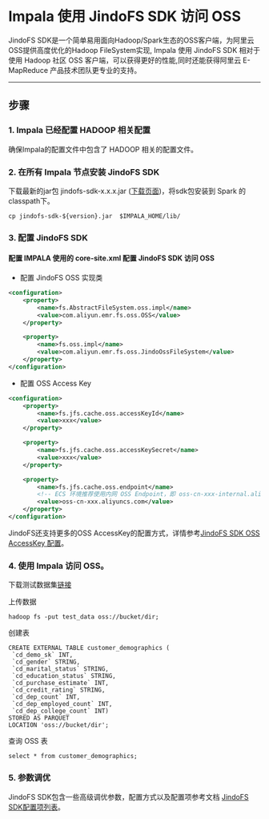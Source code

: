 # Impala 使用 JindoFS SDK 访问 OSS


JindoFS SDK是一个简单易用面向Hadoop/Spark生态的OSS客户端，为阿里云OSS提供高度优化的Hadoop FileSystem实现, Impala 使用 JindoFS SDK 相对于使用 Hadoop 社区 OSS 客户端，可以获得更好的性能,同时还能获得阿里云 E-MapReduce 产品技术团队更专业的支持。

---

## 步骤

### 1. Impala 已经配置 HADOOP 相关配置
确保Impala的配置文件中包含了 HADOOP 相关的配置文件。

### 2. 在所有 Impala 节点安装 JindoFS SDK
下载最新的jar包 jindofs-sdk-x.x.x.jar ([下载页面](../jindofs_sdk_download.md))，将sdk包安装到 Spark 的classpath下。
````
cp jindofs-sdk-${version}.jar  $IMPALA_HOME/lib/
````


### 3. 配置 JindoFS SDK  
#### 配置 IMPALA 使用的 core-site.xml 配置 JindoFS SDK  访问 OSS
* 配置 JindoFS OSS 实现类
```xml
<configuration>
    <property>
        <name>fs.AbstractFileSystem.oss.impl</name>
        <value>com.aliyun.emr.fs.oss.OSS</value>
    </property>

    <property>
        <name>fs.oss.impl</name>
        <value>com.aliyun.emr.fs.oss.JindoOssFileSystem</value>
    </property>
</configuration>
```
* 配置 OSS Access Key
```xml
<configuration>
    <property>
        <name>fs.jfs.cache.oss.accessKeyId</name>
        <value>xxx</value>
    </property>

    <property>
        <name>fs.jfs.cache.oss.accessKeySecret</name>
        <value>xxx</value>
    </property>

    <property>
        <name>fs.jfs.cache.oss.endpoint</name>
      	<!-- ECS 环境推荐使用内网 OSS Endpoint，即 oss-cn-xxx-internal.aliyuncs.com -->
        <value>oss-cn-xxx.aliyuncs.com</value>
    </property>
</configuration>
```
JindoFS还支持更多的OSS AccessKey的配置方式，详情参考[JindoFS SDK OSS AccessKey 配置](../jindofs_sdk_credential_provider.md)。<br />


### 4. 使用 Impala 访问 OSS。

下载测试数据集[链接](../test_data/customer_demographics/part-00000-2ac0f56e-0834-45b5-b27a-9e2e6babc6be-c000.snappy.parquet)

上传数据
 ```  
hadoop fs -put test_data oss://bucket/dir;
 ```

创建表
 ```  
CREATE EXTERNAL TABLE customer_demographics (
  `cd_demo_sk` INT,
  `cd_gender` STRING,
  `cd_marital_status` STRING,
  `cd_education_status` STRING,
  `cd_purchase_estimate` INT,
  `cd_credit_rating` STRING,
  `cd_dep_count` INT,
  `cd_dep_employed_count` INT,
  `cd_dep_college_count` INT)
STORED AS PARQUET
LOCATION 'oss://bucket/dir'; 
 ``` 

查询 OSS 表
 ```  
select * from customer_demographics;
 ``` 

### 5. 参数调优
JindoFS SDK包含一些高级调优参数，配置方式以及配置项参考文档 [JindoFS SDK配置项列表](../jindofs_sdk_configuration_list.md)。
<br />
